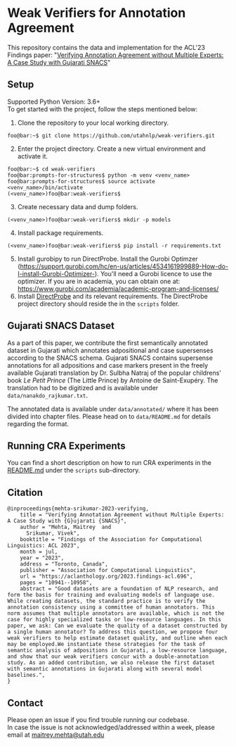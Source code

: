 # Weak Verifiers for Annotation Agreement
This repository contains the data and implementation for the ACL'23 Findings paper: "[Verifying Annotation Agreement without Multiple Experts: A Case Study with Gujarati SNACS](https://aclanthology.org/2023.findings-acl.696/)" 

## Setup 
Supported Python Version: 3.6+<br>
To get started with the project, follow the steps mentioned below:
1. Clone the repository to your local working directory.
  ```console
  foo@bar:~$ git clone https://github.com/utahnlp/weak-verifiers.git
  ```
2. Enter the project directory. Create a new virtual environment and activate it.
  ```console
  foo@bar:~$ cd weak-verifiers
  foo@bar:prompts-for-structures$ python -m venv <venv_name>
  foo@bar:prompts-for-structures$ source activate <venv_name>/bin/activate
  (<venv_name>)foo@bar:weak-verifiers$
  ```
3. Create necessary data and dump folders.
  ```console
  (<venv_name>)foo@bar:weak-verifiers$ mkdir -p models
  ```
4. Install package requirements.
  ```console
  (<venv_name>)foo@bar:weak-verifiers$ pip install -r requirements.txt
  ```
5. Install gurobipy to run DirectProbe. Install the Gurobi Optimzer (https://support.gurobi.com/hc/en-us/articles/4534161999889-How-do-I-install-Gurobi-Optimizer-). You'll need a Gurobi licence to use the optimizer. If you are in academia, you can obtain one at: https://www.gurobi.com/academia/academic-program-and-licenses/
6. Install [DirectProbe](https://github.com/utahnlp/DirectProbe/tree/main) and its relevant requirements. The DirectProbe project directory should reside the in the `scripts` folder.


## Gujarati SNACS Dataset
As a part of this paper, we contribute the first semantically annotated dataset in Gujarati which annotates adpositional and case supersenses according to the SNACS schema. Gujarati SNACS contains supersense annotations for all adpositions and case markers present in the freely available Gujarati translation by Dr. Sulbha Natraj of the popular childrens' book _Le Petit Prince_ (The Little Prince) by Antoine de Saint-Exupéry. The translation had to be digitized and is available under `data/nanakdo_rajkumar.txt`.

The annotated data is available under `data/annotated/` where it has been divided into chapter files. Please head on to `data/README.md` for details regarding the format.


## Running CRA Experiments
You can find a short description on how to run CRA experiments in the [README.md](https://github.com/utahnlp/weak-verifiers/blob/main/scripts/README.md) under the `scripts` sub-directory. 


 ## Citation
```
@inproceedings{mehta-srikumar-2023-verifying,
    title = "Verifying Annotation Agreement without Multiple Experts: A Case Study with {G}ujarati {SNACS}",
    author = "Mehta, Maitrey  and
      Srikumar, Vivek",
    booktitle = "Findings of the Association for Computational Linguistics: ACL 2023",
    month = jul,
    year = "2023",
    address = "Toronto, Canada",
    publisher = "Association for Computational Linguistics",
    url = "https://aclanthology.org/2023.findings-acl.696",
    pages = "10941--10958",
    abstract = "Good datasets are a foundation of NLP research, and form the basis for training and evaluating models of language use. While creating datasets, the standard practice is to verify the annotation consistency using a committee of human annotators. This norm assumes that multiple annotators are available, which is not the case for highly specialized tasks or low-resource languages. In this paper, we ask: Can we evaluate the quality of a dataset constructed by a single human annotator? To address this question, we propose four weak verifiers to help estimate dataset quality, and outline when each may be employed.We instantiate these strategies for the task of semantic analysis of adpositions in Gujarati, a low-resource language, and show that our weak verifiers concur with a double-annotation study. As an added contribution, we also release the first dataset with semantic annotations in Gujarati along with several model baselines.",
}
```

 ## Contact
 Please open an issue if you find trouble running our codebase. <br>
 In case the issue is not acknowledged/addressed within a week, please email at maitrey.mehta@utah.edu
 

